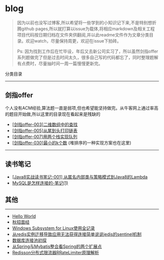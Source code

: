 # blog

> 因为以前也没写过博客,所以希望将一些学到的小知识记下来,不是特别想折腾github pages,所以就打算以issue为载体,将相应markdown及相关工程项目代码按日期归档在文件夹供翻阅,并以此readme文件作为文章分类目录。欢迎watch，尽量保持周更，欢迎在issue下拍砖。
>
> Ps: 因为找到工作后在忙毕设，年后又去新公司实习了，所以虽然剑指offer系列题做完了但是过去时间太久，很多自己写的代码都忘了，同时整理题解有点费时，尽量抽时间一周一篇慢慢更新完。

分类目录

---

## 剑指offer

个人没有ACM经验,算法题一直是弱项,但也希望能坚持做完。从牛客网上通过率高的题目开始做,所以这里的目录现在看起来是残缺的

- [[剑指offer-003]二维数组中的查找](https://github.com/oneone1995/blog/issues/3)
- [[剑指offer-005]从尾到头打印链表](https://github.com/oneone1995/blog/issues/5)
- [[剑指offer-007]用两个栈实现队列](https://github.com/oneone1995/blog/issues/2)
- [[剑指offer-030]最小的k个数](https://github.com/oneone1995/blog/issues/7) (堆排序的一种实现方案也在这里)

---

## 读书笔记

- [[Java8实战读书笔记-001] 从匿名内部类与策略模式到Java8的Lambda](https://github.com/oneone1995/blog/issues/8)
- [MySQL是怎样连接的-笔记(1)](https://github.com/oneone1995/blog/issues/11)

## 其他

---

- [Hello World](https://github.com/oneone1995/blog/issues/1)
- [秋招面经](https://github.com/oneone1995/blog/issues/4)
- [Windows Subsystem for Linux使用全记录](https://github.com/oneone1995/blog/issues/6)
- [从redis实例迁移导致应用无法获得连接简单说说jedis的sentinel机制](https://github.com/oneone1995/blog/issues/9)
- [数据库连接池初探](https://github.com/oneone1995/blog/issues/10)
- [从Spring与Mybatis整合看Spring的两个扩展点](https://github.com/oneone1995/blog/issues/12)
- [Redisson分布式限流器RRateLimiter原理解析](https://github.com/oneone1995/blog/issues/13)